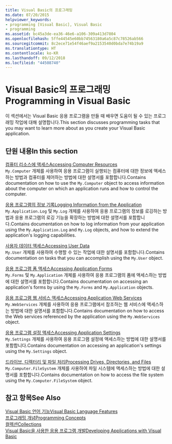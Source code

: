 ```yaml
---
title: Visual Basic의 프로그래밍
ms.date: 07/20/2015
helpviewer_keywords:
- programming [Visual Basic], Visual Basic
- programming
ms.assetid: bc45a3de-ea36-46e6-a106-309a413d7804
ms.openlocfilehash: 5ffe44545e60bb74563180a6a5c87c78526ab566
ms.sourcegitcommit: 8c2ece71e54f46aef9a2153540d0bda7e74b19a9
ms.translationtype: HT
ms.contentlocale: ko-KR
ms.lasthandoff: 09/12/2018
ms.locfileid: "44508740"
---
```

# <a name="programming-in-visual-basic"></a><span data-ttu-id="d4be1-102">Visual Basic의 프로그래밍</span><span class="sxs-lookup"><span data-stu-id="d4be1-102">Programming in Visual Basic</span></span>
<span data-ttu-id="d4be1-103">이 섹션에서는 Visual Basic 응용 프로그램을 만들 때 배우면 도움이 될 수 있는 프로그래밍 작업에 대해 설명합니다.</span><span class="sxs-lookup"><span data-stu-id="d4be1-103">This section discusses programming tasks that you may want to learn more about as you create your Visual Basic application.</span></span>  
  
## <a name="in-this-section"></a><span data-ttu-id="d4be1-104">단원 내용</span><span class="sxs-lookup"><span data-stu-id="d4be1-104">In this section</span></span>  
 [<span data-ttu-id="d4be1-105">컴퓨터 리소스에 액세스</span><span class="sxs-lookup"><span data-stu-id="d4be1-105">Accessing Computer Resources</span></span>](../../../visual-basic/developing-apps/programming/computer-resources/index.md)  
 <span data-ttu-id="d4be1-106">`My.Computer` 개체를 사용하여 응용 프로그램이 실행되는 컴퓨터에 대한 정보에 액세스하는 방법과 컴퓨터를 제어하는 방법에 대한 설명서를 포함합니다.</span><span class="sxs-lookup"><span data-stu-id="d4be1-106">Contains documentation on how to use the `My.Computer` object to access information about the computer on which an application runs and how to control the computer.</span></span>  
  
 [<span data-ttu-id="d4be1-107">응용 프로그램의 정보 기록</span><span class="sxs-lookup"><span data-stu-id="d4be1-107">Logging Information from the Application</span></span>](../../../visual-basic/developing-apps/programming/log-info/index.md)  
 <span data-ttu-id="d4be1-108">`My.Application.Log` 및 `My.Log` 개체를 사용하여 응용 프로그램의 정보를 로깅하는 방법과 응용 프로그램의 로깅 기능을 확장하는 방법에 대한 설명서를 포함합니다.</span><span class="sxs-lookup"><span data-stu-id="d4be1-108">Contains documentation on how to log information from your application using the `My.Application.Log` and `My.Log` objects, and how to extend the application's logging capabilities.</span></span>  
  
 [<span data-ttu-id="d4be1-109">사용자 데이터 액세스</span><span class="sxs-lookup"><span data-stu-id="d4be1-109">Accessing User Data</span></span>](../../../visual-basic/developing-apps/programming/accessing-user-data.md)  
 <span data-ttu-id="d4be1-110">`My.User` 개체를 사용하여 수행할 수 있는 작업에 대한 설명서를 포함합니다.</span><span class="sxs-lookup"><span data-stu-id="d4be1-110">Contains documentation on tasks that you can accomplish using the `My.User` object.</span></span>  
  
 [<span data-ttu-id="d4be1-111">응용 프로그램 폼 액세스</span><span class="sxs-lookup"><span data-stu-id="d4be1-111">Accessing Application Forms</span></span>](../../../visual-basic/developing-apps/programming/accessing-application-forms.md)  
 <span data-ttu-id="d4be1-112">`My.Forms` 및 `My.Application` 개체를 사용하여 응용 프로그램의 폼에 액세스하는 방법에 대한 설명서를 포함합니다.</span><span class="sxs-lookup"><span data-stu-id="d4be1-112">Contains documentation on accessing an application's forms by using the `My.Forms` and `My.Application` objects.</span></span>  
  
 [<span data-ttu-id="d4be1-113">응용 프로그램 웹 서비스 액세스</span><span class="sxs-lookup"><span data-stu-id="d4be1-113">Accessing Application Web Services</span></span>](../../../visual-basic/developing-apps/programming/accessing-application-web-services.md)  
 <span data-ttu-id="d4be1-114">`My.WebServices` 개체를 사용하여 응용 프로그램에서 참조하는 웹 서비스에 액세스하는 방법에 대한 설명서를 포함합니다.</span><span class="sxs-lookup"><span data-stu-id="d4be1-114">Contains documentation on how to access the Web services referenced by the application using the `My.WebServices` object.</span></span>  
  
 [<span data-ttu-id="d4be1-115">응용 프로그램 설정 액세스</span><span class="sxs-lookup"><span data-stu-id="d4be1-115">Accessing Application Settings</span></span>](../../../visual-basic/developing-apps/programming/app-settings/index.md)  
 <span data-ttu-id="d4be1-116">`My.Settings` 개체를 사용하여 응용 프로그램 설정에 액세스하는 방법에 대한 설명서를 포함합니다.</span><span class="sxs-lookup"><span data-stu-id="d4be1-116">Contains documentation on accessing an application's settings using the `My.Settings` object.</span></span>  
  
 [<span data-ttu-id="d4be1-117">드라이브, 디렉터리 및 파일 처리</span><span class="sxs-lookup"><span data-stu-id="d4be1-117">Processing Drives, Directories, and Files</span></span>](../../../visual-basic/developing-apps/programming/drives-directories-files/processing.md)  
 <span data-ttu-id="d4be1-118">`My.Computer.FileSystem` 개체를 사용하여 파일 시스템에 액세스하는 방법에 대한 설명서를 포함합니다.</span><span class="sxs-lookup"><span data-stu-id="d4be1-118">Contains documentation on how to access the file system using the `My.Computer.FileSystem` object.</span></span>  
  
## <a name="see-also"></a><span data-ttu-id="d4be1-119">참고 항목</span><span class="sxs-lookup"><span data-stu-id="d4be1-119">See Also</span></span>  
 [<span data-ttu-id="d4be1-120">Visual Basic 언어 기능</span><span class="sxs-lookup"><span data-stu-id="d4be1-120">Visual Basic Language Features</span></span>](../../../visual-basic/programming-guide/language-features/index.md)  
 [<span data-ttu-id="d4be1-121">프로그래밍 개념</span><span class="sxs-lookup"><span data-stu-id="d4be1-121">Programming Concepts</span></span>](../../../visual-basic/programming-guide/concepts/index.md)  
 [<span data-ttu-id="d4be1-122">컬렉션</span><span class="sxs-lookup"><span data-stu-id="d4be1-122">Collections</span></span>](../../../visual-basic/programming-guide/concepts/collections.md)  
 [<span data-ttu-id="d4be1-123">Visual Basic을 사용한 응용 프로그램 개발</span><span class="sxs-lookup"><span data-stu-id="d4be1-123">Developing Applications with Visual Basic</span></span>](../../../visual-basic/developing-apps/index.md)
